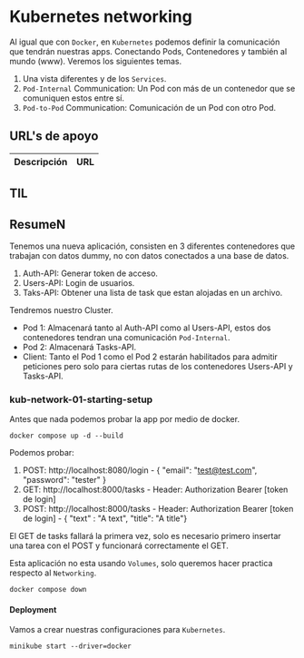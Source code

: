 # Kubernetes networking

Al igual que con ```Docker```, en ```Kubernetes``` podemos definir la comunicación que tendrán nuestras apps.
Conectando Pods, Contenedores y también al mundo (www). Veremos los siguientes temas.
1. Una vista diferentes y de los ```Services```.
2. ```Pod-Internal``` Communication: Un Pod con más de un contenedor que se comuniquen estos entre sí.
3. ```Pod-to-Pod``` Communication: Comunicación de un Pod con otro Pod.

## URL's de apoyo

| Descripción | URL |
| ------------- | ------------- |

## TIL


## ResumeN

Tenemos una nueva aplicación, consisten en 3 diferentes contenedores que trabajan con datos dummy, no con datos conectados a una base de datos.
1. Auth-API: Generar token de acceso.
2. Users-API: Login de usuarios.
3. Taks-API: Obtener una lista de task que estan alojadas en un archivo.

Tendremos nuestro Cluster.
- Pod 1: Almacenará tanto al Auth-API como al Users-API, estos dos contenedores tendran una comunicación ```Pod-Internal```.
- Pod 2: Almacenará Tasks-API.
- Client: Tanto el Pod 1 como el Pod 2 estarán habilitados para admitir peticiones pero solo para ciertas rutas de los contenedores Users-API y Tasks-API. 

### kub-network-01-starting-setup

Antes que nada podemos probar la app por medio de docker.

```
docker compose up -d --build
```

Podemos probar:
1. POST: http://localhost:8080/login - { "email": "test@test.com", "password": "tester" }
2. GET: http://localhost:8000/tasks - Header: Authorization Bearer [token de login]
3. POST: http://localhost:8000/tasks - Header: Authorization Bearer [token de login] - { "text" : "A text", "title": "A title"}

El GET de tasks fallará la primera vez, solo es necesario primero insertar una tarea con el POST y funcionará correctamente el GET.

Esta aplicación no esta usando ```Volumes```, solo queremos hacer practica respecto al ```Networking```.

```
docker compose down
```

#### Deployment

Vamos a crear nuestras configuraciones para ```Kubernetes```.

```
minikube start --driver=docker
```